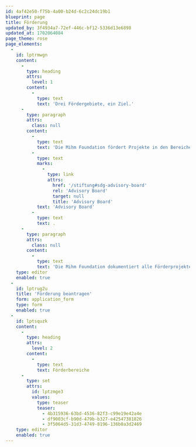 ```yaml
---
id: 4af42e50-f75b-4a00-b24d-6c2c24dc19b1
blueprint: page
title: Förderung
updated_by: 3f4934a7-72ef-446c-bf12-5336d13e6898
updated_at: 1702064084
page_theme: rose
page_elements:
  -
    id: lptrmwgn
    content:
      -
        type: heading
        attrs:
          level: 1
        content:
          -
            type: text
            text: 'Drei Fördergebiete, ein Ziel.'
      -
        type: paragraph
        attrs:
          class: null
        content:
          -
            type: text
            text: 'Die Mihm Foundation fördert Projekte in den Bereichen Gesundheit, Bildung sowie aus dem Sensebezirk, die einen Beitrag zur Zielerreichung der SDGs leisten. Die Förderung geschieht stets im Verbund mit anderen Partnern und engagierten Akteuren. Die Selektion der Förderprojekte erfolgt durch das auf das Fördergebiet spezialisierte und unabhängige '
          -
            type: text
            marks:
              -
                type: link
                attrs:
                  href: '/stiftung#sdg-advisory-board'
                  rel: 'Advisory Board'
                  target: null
                  title: 'Advisory Board'
            text: 'Advisory Board'
          -
            type: text
            text: .
      -
        type: paragraph
        attrs:
          class: null
        content:
          -
            type: text
            text: 'Die Mihm Foundation dokumentiert alle Förderprojekte auf der Webseite. Das Advisory Board misst deren Wirkung anhand der offiziellen Indikatoren der Sustainable Development Goals. So werden sowohl die Wirkung der Projekte als auch das Wirken der Mihm Foundation gestärkt.'
    type: editor
    enabled: true
  -
    id: lptrug2u
    title: 'Förderung beantragen'
    form: application_form
    type: form
    enabled: true
  -
    id: lptsquzk
    content:
      -
        type: heading
        attrs:
          level: 2
        content:
          -
            type: text
            text: Förderbereiche
      -
        type: set
        attrs:
          id: lptzmge3
          values:
            type: teaser
            teaser:
              - 4b315936-63bd-4536-82f3-c99e19e42a4e
              - df9003cf-b90d-479b-b327-e42547381826
              - 3f5064d5-31d3-4749-8196-136b0a3d2469
    type: editor
    enabled: true
---
```

